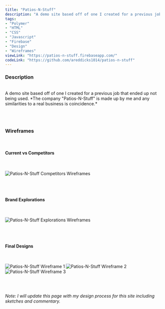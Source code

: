 ```yaml
---
title: "Patios-N-Stuff"
description: "A demo site based off of one I created for a previous job that was not used."
tags:
- "Polymer"
- "HTML"
- "CSS"
- "Javascript"
- "Firebase"
- "Design"
- "Wireframes"
viewLink: "https://patios-n-stuff.firebaseapp.com/"
codeLink: "https://github.com/areddicks1014/patios-n-stuff"
---
```


### Description
<br />
A demo site based off of one I created for a previous job that ended up not being used. *The company "Patios-N-Stuff" is made up by me and any similarities to a real business is coincidence.*

<br><br>

### Wireframes
<br>

#### Current vs Competitors
<br>

![Patios-N-Stuff Competitors Wireframes](/wireframes/Patios-N-Stuff-competitors-wireframes.jpg)

<br><br>

#### Brand Explorations
<br>

![Patios-N-Stuff Explorations Wireframes](/wireframes/Patios-N-Stuff-exploration-wireframes.jpg)

<br><br>

#### Final Designs
<br>

![Patios-N-Stuff Wireframe 1](/wireframes/Patios-N-Stuff-wireframe-1.jpg)
![Patios-N-Stuff Wireframe 2](/wireframes/Patios-N-Stuff-wireframe-2.jpg)
![Patios-N-Stuff Wireframe 3](/wireframes/Patios-N-Stuff-wireframe-3.jpg)

<br><br>

*Note: I will update this page with my design process for this site including sketches and commentary.*
